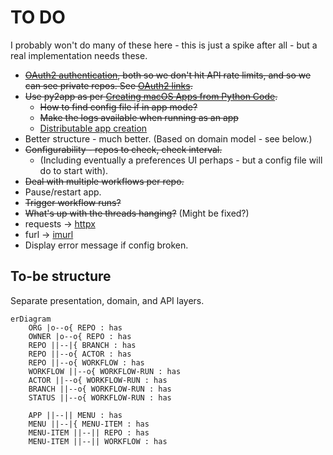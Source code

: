 # TO DO

I probably won't do many of these here - this is just a spike after all - but a real implementation needs these.

* ~~[OAuth2 authentication](https://docs.github.com/en/developers/apps/authorizing-oauth-apps#device-flow), both so we don't hit API rate limits, and so we can see private repos. See [OAuth2 links](https://pinboard.in/u:brunns/t:oauth2).~~
* ~~Use py2app as per [Creating macOS Apps from Python Code](https://camillovisini.com/article/create-macos-menu-bar-app-pomodoro/#creating-macos-apps-from-python-code).~~
    * ~~How to find config file if in app mode?~~
    * ~~Make the logs available when running as an app~~
    * [Distributable app creation](https://blog.glyph.im/2023/03/py-mac-app-for-real.html)
* Better structure - much better. (Based on domain model - see below.)
* ~~Configurability - repos to check, check interval.~~
    * (Including eventually a preferences UI perhaps - but a config file will do to start with).
* ~~Deal with multiple workflows per repo.~~
* Pause/restart app.
* ~~Trigger workflow runs?~~
* ~~What's up with the threads hanging?~~ (Might be fixed?)
* requests -> [httpx](https://www.python-httpx.org/)
* furl -> [imurl](https://pypi.org/project/imurl/)
* Display error message if config broken.

## To-be structure

Separate presentation, domain, and API layers.

```mermaid
erDiagram
    ORG |o--o{ REPO : has
    OWNER |o--o{ REPO : has
    REPO ||--|{ BRANCH : has
    REPO ||--o{ ACTOR : has
    REPO ||--o{ WORKFLOW : has
    WORKFLOW ||--o{ WORKFLOW-RUN : has
    ACTOR ||--o{ WORKFLOW-RUN : has
    BRANCH ||--o{ WORKFLOW-RUN : has
    STATUS ||--o{ WORKFLOW-RUN : has
    
    APP ||--|| MENU : has
    MENU ||--|{ MENU-ITEM : has
    MENU-ITEM ||--|| REPO : has
    MENU-ITEM ||--|| WORKFLOW : has
```
